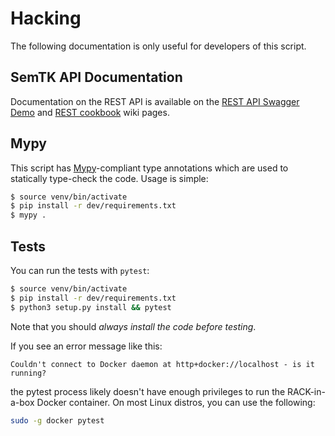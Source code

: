 # Hacking

The following documentation is only useful for developers of this script.

## SemTK API Documentation

Documentation on the REST API is available on the
[REST API Swagger Demo](https://github.com/ge-high-assurance/RACK/wiki/REST-API-Swagger-Demo)
and [REST cookbook](https://github.com/ge-semtk/semtk/wiki/REST-cookbook) wiki pages.

## Mypy

This script has [Mypy](http://mypy-lang.org)-compliant type annotations which
are used to statically type-check the code. Usage is simple:
```bash
$ source venv/bin/activate
$ pip install -r dev/requirements.txt
$ mypy .
```

## Tests

You can run the tests with `pytest`:
```bash
$ source venv/bin/activate
$ pip install -r dev/requirements.txt
$ python3 setup.py install && pytest
```
Note that you should _always install the code before testing_.

If you see an error message like this:
```
Couldn't connect to Docker daemon at http+docker://localhost - is it running?
```
the pytest process likely doesn't have enough privileges to run the RACK-in-a-box Docker container. On most Linux distros, you can use the following:
```bash
sudo -g docker pytest
```
